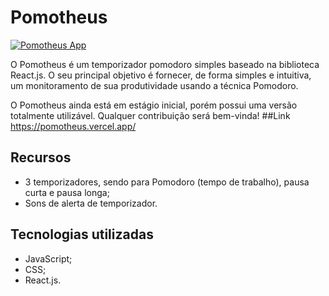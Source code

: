 # Pomotheus
[![Pomotheus App](https://i.postimg.cc/gJrCCwWx/pomotheusapp.png)](https://postimg.cc/G8wgYm9R)

O Pomotheus é um temporizador pomodoro simples baseado na biblioteca React.js. O seu principal objetivo é fornecer, de forma simples e intuitiva, um monitoramento de sua produtividade usando a técnica Pomodoro.

O Pomotheus ainda está em estágio inicial, porém possui uma versão totalmente utilizável. Qualquer contribuição será bem-vinda!
##Link
https://pomotheus.vercel.app/

## Recursos

- 3 temporizadores, sendo para Pomodoro (tempo de trabalho), pausa curta e pausa longa;
- Sons de alerta de temporizador.

## Tecnologias utilizadas

- JavaScript;
- CSS;
- React.js.
